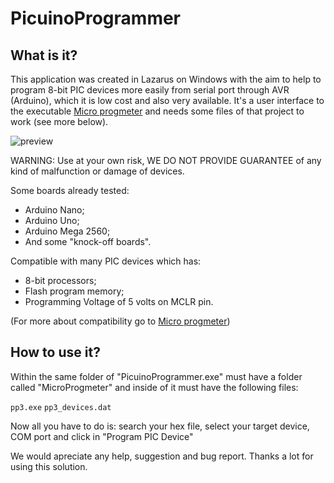 # PicuinoProgrammer

## What is it?

This application was created in Lazarus on Windows with the aim to help to program 8-bit PIC devices more easily from serial port through AVR (Arduino), which it is low cost and also very available. It's a user interface to the executable [Micro progmeter](https://github.com/jaromir-sukuba/micro_progmeter) and needs some files of that project to work (see more below).

![preview](https://user-images.githubusercontent.com/74105086/156858529-0c2b3ac1-662b-43c9-9e55-643fdca54aba.png)

WARNING: Use at your own risk, WE DO NOT PROVIDE GUARANTEE of any kind of malfunction or damage of devices.

Some boards already tested:
- Arduino Nano;
- Arduino Uno;
- Arduino Mega 2560;
- And some "knock-off boards".

Compatible with many PIC devices which has:
- 8-bit processors;
- Flash program memory;
- Programming Voltage of 5 volts on MCLR pin.

(For more about compatibility go to [Micro progmeter](https://github.com/jaromir-sukuba/micro_progmeter))

## How to use it?

Within the same folder of "PicuinoProgrammer.exe" must have a folder called "MicroProgmeter" and inside of it must have the following files:

`pp3.exe`
`pp3_devices.dat`

Now all you have to do is: search your hex file, select your target device, COM port and click in "Program PIC Device"

We would apreciate any help, suggestion and bug report.
Thanks a lot for using this solution.
